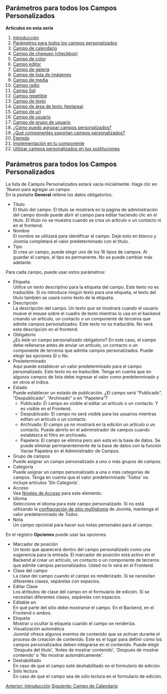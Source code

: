 <!-- Filename: J3.x:Adding_custom_fields/Parameters_for_all_Custom_Fields / Display title: Agregar campos personalizados/parámetros para todos los Campos Personalizados -->

<span id="section-portal-heading"></span>

## Parámetros para todos los Campos Personalizados

**Artículos en esta serie**

1.  [Introducción](https://docs.joomla.org/J3.x:Adding_custom_fields "Special:MyLanguage/J3.x:Adding custom fields")
2.  [Parámetros para todos los campos
    personalizados](https://docs.joomla.org/J3.x:Adding_custom_fields/Parameters_for_all_Custom_Fields "Special:MyLanguage/J3.x:Adding custom fields/Parameters for all Custom Fields")
3.  [Campo de
    calendario](https://docs.joomla.org/J3.x:Adding_custom_fields/Calendar_Field "Special:MyLanguage/J3.x:Adding custom fields/Calendar Field")
4.  [Campo de chequeo
    (checkbox)](https://docs.joomla.org/J3.x:Adding_custom_fields/Checkboxes_Field "Special:MyLanguage/J3.x:Adding custom fields/Checkboxes Field")
5.  [Campo de
    color](https://docs.joomla.org/J3.x:Adding_custom_fields/Color_Field "Special:MyLanguage/J3.x:Adding custom fields/Color Field")
6.  [Campo
    editor](https://docs.joomla.org/J3.x:Adding_custom_fields/Editor_Field "Special:MyLanguage/J3.x:Adding custom fields/Editor Field")
7.  [Campo de
    galería](https://docs.joomla.org/J3.x:Adding_custom_fields/Integer_Field "Special:MyLanguage/J3.x:Adding custom fields/Integer Field")
8.  [Campo de lista de
    imágenes](https://docs.joomla.org/J3.x:Adding_custom_fields/List_Field "Special:MyLanguage/J3.x:Adding custom fields/List Field")
9.  [Campo de
    media](https://docs.joomla.org/J3.x:Adding_custom_fields/ListOfImages_Field "Special:MyLanguage/J3.x:Adding custom fields/ListOfImages Field")
10. [Campo
    radio](https://docs.joomla.org/J3.x:Adding_custom_fields/Media_Field "Special:MyLanguage/J3.x:Adding custom fields/Media Field")
11. [Campo
    Sql](https://docs.joomla.org/J3.x:Adding_custom_fields/Radio_Field "Special:MyLanguage/J3.x:Adding custom fields/Radio Field")
12. [Campo
    repetible](https://docs.joomla.org/J3.x:Adding_custom_fields/Repeatable_Field "Special:MyLanguage/J3.x:Adding custom fields/Repeatable Field")
13. [Campo de
    texto](https://docs.joomla.org/J3.x:Adding_custom_fieldshttps://docs.joomla.org/J3.x:Adding%20custom%20fields/Sql%20Field)
14. [Campo de área de texto
    (textarea)](https://docs.joomla.org/J3.x:Adding_custom_fields/Text_Field "Special:MyLanguage/J3.x:Adding custom fields/Text Field")
15. [Campo de
    url](https://docs.joomla.org/J3.x:Adding_custom_fields/Textarea_Field "Special:MyLanguage/J3.x:Adding custom fields/Textarea Field")
16. [Campo de
    usuario](https://docs.joomla.org/J3.x:Adding_custom_fields/Url_Field "Special:MyLanguage/J3.x:Adding custom fields/Url Field")
17. [Campo de grupo de
    usuario](https://docs.joomla.org/J3.x:Adding_custom_fields/User_Field "Special:MyLanguage/J3.x:Adding custom fields/User Field")
18. [¿Cómo puedo agrupar campos
    personalizados?](https://docs.joomla.org/J3.x:Adding_custom_fields/Usergroup_Field "Special:MyLanguage/J3.x:Adding custom fields/Usergroup Field")
19. [¿Qué componentes soportan campos
    personalizados?](https://docs.joomla.org/J3.x:Adding_custom_fields/How%CC%9E_can_you_group_custom_fields "Special:MyLanguage/J3.x:Adding custom fields/How̞ can you group custom fields")
20. [Ejemplo](https://docs.joomla.org/J3.x:Adding_custom_fields/What_components_are_supporting_custom_fields "Special:MyLanguage/J3.x:Adding custom fields/What components are supporting custom fields")
21. [Implementación en tu
    componente](https://docs.joomla.org/J3.x:Adding_custom_fields/Implement_into_your_component "Special:MyLanguage/J3.x:Adding custom fields/Implement into your component")
22. [Utilizar campos personalizados en tus
    sustituciones](https://docs.joomla.org/J3.x:Adding_custom_fields/Overrides "Special:MyLanguage/J3.x:Adding custom fields/Overrides")

## Parámetros para todos los Campos Personalizados

La lista de Campos Personalizados estará vacía inicialmente. Haga clic
en '*Nuevo* para agregar un campo.  
En la pestaña **General** rellene los datos obligatorios:

- Título  
  El título del campo. El título se mostrará en la página de
  administración del campo donde puede abrir el campo para editar
  haciendo clic en el título. El título no se muestra cuando se crea un
  artículo o un contacto ni en el frontend.
- Nombre  
  El nombre se utilizará para identificar el campo. Deje esto en blanco
  y Joomla completará el valor predeterminado con el título.
- Tipo  
  Si crea un campo, puede elegir uno de los 16 tipos de campos. Al
  guardar el campo, el tipo es permanente. No se puede cambiar más
  adelante.

Para cada campo, puede usar estos parámetros:

- Etiqueta  
  Utilice un texto descriptivo para la etiqueta del campo. Este texto no
  es traducible. Si no introduce ningún texto para una etiqueta, el
  texto del título también se usará como texto de la etiqueta.
- Descripción  
  La descripción del campo. Un texto que se mostrará cuando el usuario
  mueve el mouse sobre el cuadro de texto mientras lo usa en el backend
  creando un artículo, un contacto o un componente de terceros que
  admite campos personalizados. Este texto no es traducible. No verá
  esta descripción en el frontend.
- Obligatorio  
  ¿Es éste un campo personalizado obligatorio? En este caso, el campo
  debe rellenarse antes de enviar un artículo, un contacto o un
  componente de terceros que admita campos personalizados. Puede elegir
  las opciones *Sí* o *No*.
- Predeterminado  
  Aquí puede establecer un valor predeterminado para el campo
  personalizado. Este texto no es traducible. Tenga en cuenta que en
  algunos campos de lista debe ingresar el valor como predeterminado y
  en otros el índice.
- Estado  
  Puede establecer un estado de publicación. ¿El campo será "Publicado",
  "Despublicado", "Archivado" o en "Papelera"?
  - Publicado: El campo es visible al editar un artículo o un contacto.
    Y es visible en el Frontend.
  - Despublicado: El campo no será visible para los usuarios mientras
    editan un artículo o un contacto.
  - Archivado: El campo ya no mostrará en la edición un artículo o un
    contacto. Puede abrirlo en el administrador de campos cuando
    establezca el filtro en archivado.
  - Papelera: El campo se elimina pero aún está en la base de datos. Se
    puede eliminar permanentemente de la base de datos con la función
    Vaciar Papelera en el Administrador de Campos.
- Grupo de campos  
  Puede asignar un campo personalizado a uno o más grupos de campos.
- Categoría  
  Puede asignar un campo personalizado a una o más categorías de campos.
  Tenga en cuenta que el valor predeterminado 'Todos' no incluye
  artículos 'Sin Categoría'.
- Acceso  
  Vea [Niveles de
  Acceso](https://docs.joomla.org/Help4.x:Users:_Viewing_Access_Levels/es "Special:MyLanguage/Help4.x:Users: Viewing Access Levels/es")
  para este elemento.
- Idioma  
  Seleccione el idioma para este campo personalizado. Si no está
  utilizando la [configuración de sitio
  multiidioma](https://docs.joomla.org/J3.x:Setup_a_Multilingual_Site/es "J3.x:Setup a Multilingual Site/es")
  de Joomla, mantenga el valor predeterminado de *Todos*.
- Nota  
  Un campo opcional para hacer sus notas personales para el campo.

En el registro **Opciones** puede usar las opciones:

- Marcador de posición  
  Un texto que aparecerá dentro del campo personalizado como una
  sugerencia para la entrada. El marcador de posición está activo en el
  Backend al crear un artículo, un contacto o un componente de terceros
  que admite campos personalizados. Usted no lo verá en el Frontend.
- Clase del campo  
  La clase del campo cuando el campo es renderizado. Si se necesitan
  diferentes clases, sepárelas con espacios.
- Editar Clase  
  Los atributos de clase del campo en el formulario de edición. Si se
  necesitan diferentes clases, sepárelas con espacios.
- Editable en  
  En qué parte del sitio debe mostrarse el campo. En el Backend, en el
  Frontend o ambos.
- Etiqueta  
  Mostrar u ocultar la etiqueta cuando el campo se renderiza.
- Visualización automática  
  Joomlaǃ ofrece algunos eventos de contenido que se activan durante el
  proceso de creación de contenido. Este es el lugar para definir cómo
  los campos personalizados deben integrarse en el contenido. Puede
  elegir 'Después del título', 'Antes de mostrar contenido', 'Después de
  mostrar contenido' o 'No mostrar automáticamente'.
- Deshabilitado  
  En caso de que el campo esté deshabilitado en el formulario de
  edición.
- Sólo lectura  
  En caso de que el campo sea de sólo lectura en el formulario de
  edición.

<a href="https://docs.joomla.org/J3.x:Adding_custom_fields"
id="content-button" class="button expand success">Anterior:
Introducción</a> <a
href="https://docs.joomla.org/J3.x:Adding_custom_fields/Calendar_Field"
id="content-button" class="button expand">Siguiente: Campo de
Calendario</a>
